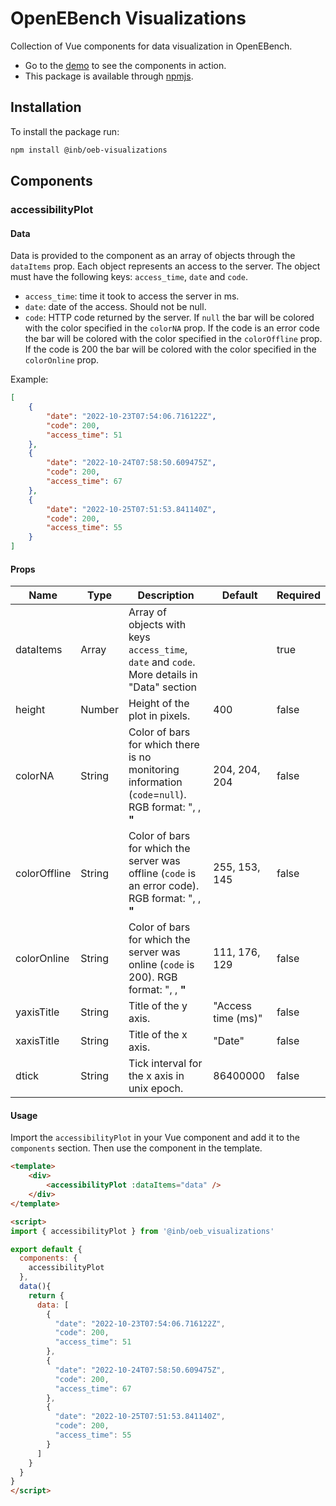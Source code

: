# OpenEBench Visualizations

Collection of Vue components for data visualization in OpenEBench. 

- Go to the [demo](https://inab.github.io/oeb-visualizations-demo/) to see the components in action.
- This package is available through [npmjs](https://www.npmjs.com/package/@inb/oeb-visualizations).

## Installation

To install the package run: 

```bash
npm install @inb/oeb-visualizations
``` 

## Components

### accessibilityPlot 


#### Data 

Data is provided to the component as an array of objects through the `dataItems` prop. Each object represents an access to the server. The object must have the following keys: `access_time`, `date` and `code`. 
- `access_time`: time it took to access the server in ms.  
-  `date`: date of the access. Should not be null.
- `code`: HTTP code returned by the server. If `null` the bar will be colored with the color specified in the `colorNA` prop. If the code is an error code the bar will be colored with the color specified in the `colorOffline` prop. If the code is 200 the bar will be colored with the color specified in the `colorOnline` prop. 

Example:

```json
[
	{
		"date": "2022-10-23T07:54:06.716122Z",
		"code": 200,
		"access_time": 51
	},
	{
		"date": "2022-10-24T07:58:50.609475Z",
		"code": 200,
		"access_time": 67
	},
	{
		"date": "2022-10-25T07:51:53.841140Z",
		"code": 200,
		"access_time": 55
	}
]
```

#### Props

| Name | Type | Description | Default | Required |
| --- | --- | --- | --- | --- |
|dataItems | Array | Array of objects  with keys `access_time`, `date` and `code`. <br> More details in "Data" section | | true |
| height | Number | Height of the plot in pixels. | 400 | false |
| colorNA | String | Color of bars for which there is no monitoring information (`code`=`null`). RGB format: "<R>, <G>, <B>" | 204, 204, 204 | false |
| colorOffline | String | Color of bars for which the server was offline (`code` is an error code). RGB format: "<R>, <G>, <B>" | 255, 153, 145 | false |
| colorOnline | String | Color of bars for which the server was online (`code` is 200). RGB format: "<R>, <G>, <B>" | 111, 176, 129 | false |
| yaxisTitle | String | Title of the y axis. | "Access time (ms)" | false |
| xaxisTitle | String | Title of the x axis. | "Date" | false |
| dtick | String | Tick interval for the x axis in unix epoch. | 86400000 | false |   

#### Usage 

Import the `accessibilityPlot` in your Vue component and add it to the `components` section. Then use the component in the template.

```html
<template>
    <div>
        <accessibilityPlot :dataItems="data" />
    </div>
</template> 

<script>
import { accessibilityPlot } from '@inb/oeb_visualizations'

export default {
  components: {
    accessibilityPlot
  },
  data(){
    return {
      data: [
        {
          "date": "2022-10-23T07:54:06.716122Z",
          "code": 200,
          "access_time": 51
        },
        {
          "date": "2022-10-24T07:58:50.609475Z",
          "code": 200,
          "access_time": 67
        },
        {
          "date": "2022-10-25T07:51:53.841140Z",
          "code": 200,
          "access_time": 55
        }
      ]
    }
  }
}
</script>
```



